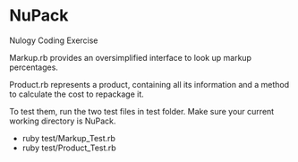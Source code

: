 # NuPack
Nulogy Coding Exercise

Markup.rb provides an oversimplified interface to look up markup percentages.

Product.rb represents a product, containing all its information and a method to calculate the cost to repackage it.

To test them, run the two test files in test folder. Make sure your current working directory is NuPack.

- ruby test/Markup_Test.rb 
- ruby test/Product_Test.rb 

